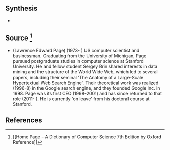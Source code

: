 ## Synthesis
- 
## Source [^1]
- (Lawrence Edward Page) (1973- ) US computer scientist and businessman. Graduating from the University of Michigan, Page pursued postgraduate studies in computer science at Stanford University. He and fellow student Sergey Brin shared interests in data mining and the structure of the World Wide Web, which led to several papers, including their seminal 'The Anatomy of a Large-Scale Hypertextual Web Search Engine'. Their theoretical work was realized (1996-8) in the Google search engine, and they founded Google Inc. in 1998. Page was its first CEO (1998-2001) and has since returned to that role (2011- ). He is currently 'on leave' from his doctoral course at Stanford.
## References

[^1]: [[Home Page - A Dictionary of Computer Science 7th Edition by Oxford Reference]]
